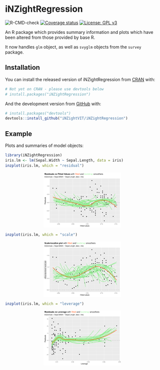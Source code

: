 
<!-- README.md is generated from README.Rmd. Please edit that file -->
iNZightRegression
=================

<!-- badges: start -->
![R-CMD-check](https://github.com/iNZightVIT/iNZightRegression/workflows/R-CMD-check/badge.svg) [![Coverage status](https://codecov.io/gh/iNZightVIT/iNZightRegression/branch/master/graph/badge.svg)](https://codecov.io/github/iNZightVIT/iNZightRegression?branch=master) [![License: GPL v3](https://img.shields.io/badge/License-GPL%20v3-blue.svg)](http://www.gnu.org/licenses/gpl-3.0) <!-- badges: end -->

An R package which provides summary information and plots which have been altered from those provided by base R.

It now handles `glm` object, as well as `svyglm` objects from the `survey` package.

Installation
------------

You can install the released version of iNZightRegression from [CRAN](https://CRAN.R-project.org) with:

``` r
# Not yet on CRAN - please use devtools below
# install.packages("iNZightRegression")
```

And the development version from [GitHub](https://github.com/) with:

``` r
# install.packages("devtools")
devtools::install_github("iNZightVIT/iNZightRegression")
```

Example
-------

Plots and summaries of model objects:

``` r
library(iNZightRegression)
iris.lm <- lm(Sepal.Width ~ Sepal.Length, data = iris)
inzplot(iris.lm, which = "residual")
```

<img src="man/figures/README-example-1.png" width="50%" style="display: block; margin: auto;" />

``` r
inzplot(iris.lm, which = "scale")
```

<img src="man/figures/README-example-2.png" width="50%" style="display: block; margin: auto;" />

``` r
inzplot(iris.lm, which = "leverage")
```

<img src="man/figures/README-example-3.png" width="50%" style="display: block; margin: auto;" />

